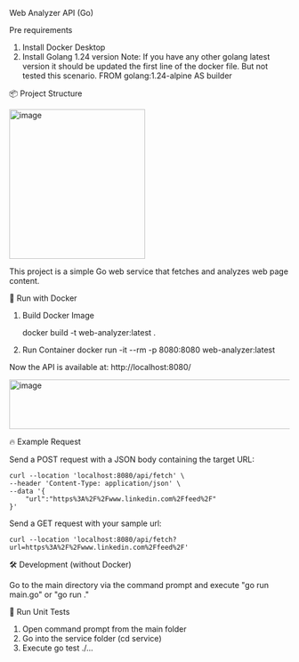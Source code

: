 Web Analyzer API (Go)

Pre requirements
1. Install Docker Desktop
2. Install Golang 1.24 version
   Note: If you have any other golang latest version it should be updated the first line of the docker file. But not tested this scenario.
       FROM golang:1.24-alpine AS builder

📦 Project Structure

<img width="244" height="269" alt="image" src="https://github.com/user-attachments/assets/03ad2ec7-7fba-4216-a651-3dc415d11e06" />


This project is a simple Go web service that fetches and analyzes web page content.

🚀 Run with Docker
1. Build Docker Image

    docker build -t web-analyzer:latest .

2. Run Container
    docker run -it --rm -p 8080:8080 web-analyzer:latest

Now the API is available at: http://localhost:8080/

<img width="1448" height="89" alt="image" src="https://github.com/user-attachments/assets/8bc5eafa-64ff-4330-b910-d3899b956a27" />

🔥 Example Request

Send a POST request with a JSON body containing the target URL:

    curl --location 'localhost:8080/api/fetch' \
    --header 'Content-Type: application/json' \
    --data '{
        "url":"https%3A%2F%2Fwww.linkedin.com%2Ffeed%2F"
    }'

Send a GET request with your sample url:

    curl --location 'localhost:8080/api/fetch?url=https%3A%2F%2Fwww.linkedin.com%2Ffeed%2F'



🛠 Development (without Docker)

Go to the main directory via the command prompt and execute "go run main.go" or "go run ."


🧪 Run Unit Tests

1. Open command prompt from the main folder
2. Go into the service folder (cd service)
3. Execute go test ./...
